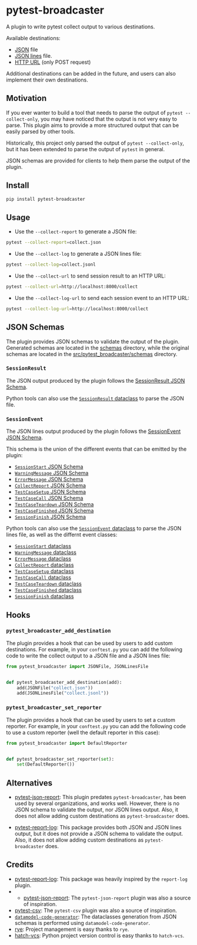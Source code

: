 # pytest-broadcaster

A plugin to write pytest collect output to various destinations.

Available destinations:

- [JSON](https://www.json.org/json-en.html) file
- [JSON lines](https://jsonlines.org/) file.
- [HTTP URL](https://en.wikipedia.org/wiki/Webhook) (only POST request)

Additional destinations can be added in the future, and users can also implement their own destinations.

## Motivation

If you ever wanter to build a tool that needs to parse the output of `pytest --collect-only`, you may have noticed that the output is not very easy to parse. This plugin aims to provide a more structured output that can be easily parsed by other tools.

Historically, this project only parsed the output of `pytest --collect-only`, but it has been extended to parse the output of `pytest` in general.

JSON schemas are provided for clients to help them parse the output of the plugin.

## Install

```bash
pip install pytest-broadcaster
```

## Usage

- Use the `--collect-report` to generate a JSON file:

```bash
pytest --collect-report=collect.json
```

- Use the `--collect-log` to generate a JSON lines file:

```bash
pytest --collect-log=collect.jsonl
```

- Use the `--collect-url` to send session result to an HTTP URL:

```bash
pytest --collect-url=http://localhost:8000/collect
```

- Use the `--collect-log-url` to send each session event to an HTTP URL:

```bash
pytest --collect-log-url=http://localhost:8000/collect
```

## JSON Schemas

The plugin provides JSON schemas to validate the output of the plugin. Generated schemas are located in the [schemas](./schemas/) directory, while the original schemas are located in the [src/pytest_broadcaster/schemas](./src/pytest_broadcaster/schemas) directory.

### `SessionResult`

The JSON output produced by the plugin follows the [SessionResult JSON Schema](https://github.com/charbonnierg/pytest-broadcaster/tree/main/schemas/session_result.json).

Python tools can also use the [`SessionResult` dataclass](https://github.com/charbonnierg/pytest-broadcaster/tree/main/src/pytest_broadcaster/models/session_result.py) to parse the JSON file.


### `SessionEvent`

The JSON lines output produced by the plugin follows the [SessionEvent JSON Schema](https://github.com/charbonnierg/pytest-broadcaster/tree/main/schemas/session_event.json).

This schema is the union of the different events that can be emitted by the plugin:

- [`SessionStart` JSON Schema](https://github.com/charbonnierg/pytest-broadcaster/tree/main/schemas/session_start.json)
- [`WarningMessage` JSON Schema](https://github.com/charbonnierg/pytest-broadcaster/tree/main/schemas/warning_message.json)
- [`ErrorMessage` JSON Schema](https://github.com/charbonnierg/pytest-broadcaster/tree/main/schemas/error_message.json)
- [`CollectReport` JSON Schema](https://github.com/charbonnierg/pytest-broadcaster/tree/main/schemas/collect_report.json)
- [`TestCaseSetup` JSON Schema](https://github.com/charbonnierg/pytest-broadcaster/tree/main/schemas/test_case_setup.json)
- [`TestCaseCall` JSON Schema](https://github.com/charbonnierg/pytest-broadcaster/tree/main/schemas/test_case_call.json)
- [`TestCaseTeardown` JSON Schema](https://github.com/charbonnierg/pytest-broadcaster/tree/main/schemas/test_case_teardown.json)
- [`TestCaseFinished` JSON Schema](https://github.com/charbonnierg/pytest-broadcaster/tree/main/schemas/test_case_finished.json)
- [`SessionFinish` JSON Schema](https://github.com/charbonnierg/pytest-broadcaster/tree/main/schemas/session_finish.json)

Python tools can also use the [`SessionEvent` dataclass](https://github.com/charbonnierg/pytest-broadcaster/tree/main/src/pytest_broadcaster/models/session_event.py) to parse the JSON lines file, as well as the differnt event classes:

- [`SessionStart` dataclass](https://github.com/charbonnierg/pytest-broadcaster/tree/main/src/pytest_broadcaster/models/session_start.py)
- [`WarningMessage` dataclass](https://github.com/charbonnierg/pytest-broadcaster/tree/main/src/pytest_broadcaster/models/warning_message.py)
- [`ErrorMessage` dataclass](https://github.com/charbonnierg/pytest-broadcaster/tree/main/src/pytest_broadcaster/models/error_message.py)
- [`CollectReport` dataclass](https://github.com/charbonnierg/pytest-broadcaster/tree/main/src/pytest_broadcaster/models/collect_report.py)
- [`TestCaseSetup` dataclass](https://github.com/charbonnierg/pytest-broadcaster/tree/main/src/pytest_broadcaster/models/test_case_setup.py)
- [`TestCaseCall` dataclass](https://github.com/charbonnierg/pytest-broadcaster/tree/main/src/pytest_broadcaster/models/test_case_call.py)
- [`TestCaseTeardown` dataclass](https://github.com/charbonnierg/pytest-broadcaster/tree/main/src/pytest_broadcaster/models/test_case_teardown.py)
- [`TestCaseFinished` dataclass](https://github.com/charbonnierg/pytest-broadcaster/tree/main/src/pytest_broadcaster/models/test_case_finished.py)
- [`SessionFinish` dataclass](https://github.com/charbonnierg/pytest-broadcaster/tree/main/src/pytest_broadcaster/models/session_finish.py)

## Hooks

### `pytest_broadcaster_add_destination`

The plugin provides a hook that can be used by users to add custom destinations. For example, in your `conftest.py` you can add the following code to write the collect output to a JSON file and a JSON lines file:

```python
from pytest_broadcaster import JSONFile, JSONLinesFile


def pytest_broadcaster_add_destination(add):
    add(JSONFile("collect.json"))
    add(JSONLinesFile("collect.jsonl"))
```

### `pytest_broadcaster_set_reporter`

The plugin provides a hook that can be used by users to set a custom reporter. For example, in your `conftest.py` you can add the following code to use a custom reporter (well the default reporter in this case):

```python
from pytest_broadcaster import DefaultReporter


def pytest_broadcaster_set_reporter(set):
    set(DefaultReporter())
```

## Alternatives

- [pytest-json-report](https://github.com/numirias/pytest-json-report): This plugin predates `pytest-broadcaster`, has been used by several organizations, and works well. However, there is no JSON schema to validate the output, nor JSON lines output. Also, it does not allow adding custom destinations as `pytest-broadcaster` does.

- [pytest-report-log](https://github.com/pytest-dev/pytest-reportlog): This package provides both JSON and JSON lines output, but it does not provide a JSON schema to validate the output. Also, it does not allow adding custom destinations as `pytest-broadcaster` does.

## Credits

- [pytest-report-log](https://github.com/pytest-dev/pytest-reportlog): This package was heavily inspired by the `report-log` plugin.
- - [pytest-json-report](https://github.com/numirias/pytest-json-report): The `pytest-json-report` plugin was also a source of inspiration.
- [pytest-csv](https://github.com/nicoulaj/pytest-csv): The `pytest-csv` plugin was also a source of inspiration.
- [`datamodel-code-generator`](https://github.com/koxudaxi/datamodel-code-generator): The dataclasses generation from JSON schemas is performed using `datamodel-code-generator`.
- [rye](https://rye-up.com/): Project management is easy thanks to `rye`.
- [hatch-vcs](https://github.com/ofek/hatch-vcs): Python project version control is easy thanks to `hatch-vcs`.